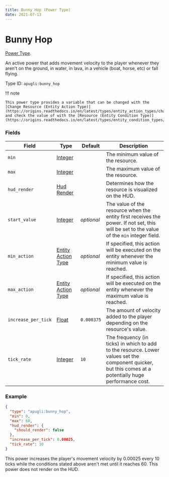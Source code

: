 ```yaml
---
title: Bunny Hop (Power Type)
date: 2021-07-13
---
```


# Bunny Hop

[Power Type](../power_types.md).

An active power that adds movement velocity to the player whenever they aren't on the ground, in water, in lava, in a vehicle (boat, horse, etc) or fall flying.

Type ID: `apugli:bunny_hop`

!!! note

    This power type provides a variable that can be changed with the [Change Resource (Entity Action Type)](https://origins.readthedocs.io/en/latest/types/entity_action_types/change_resource), and check the value of with the [Resource (Entity Condition Type)](https://origins.readthedocs.io/en/latest/types/entity_condition_types/resource).

### Fields

Field  | Type | Default | Description
-------|------|---------|-------------
`min` | [Integer](https://origins.readthedocs.io/en/latest/types/data_types/integer) | | The minimum value of the resource.
`max` | [Integer](https://origins.readthedocs.io/en/latest/types/data_types/integer) | | The maximum value of the resource.
`hud_render` | [Hud Render](https://origins.readthedocs.io/en/latest/types/data_types/hud_render) | | Determines how the resource is visualized on the HUD.
`start_value` | [Integer](https://origins.readthedocs.io/en/latest/types/data_types/integer) | _optional_ | The value of the resource when the entity first receives the power. If not set, this will be set to the value of the `min` integer field.
`min_action` | [Entity Action Type](https://origins.readthedocs.io/en/latest/types/entity_action_types) | _optional_ | If specified, this action will be executed on the entity whenever the minimum value is reached.
`max_action` | [Entity Action Type](https://origins.readthedocs.io/en/latest/types/entity_action_types) | _optional_ | If specified, this action will be executed on the entity whenever the maximum value is reached.
`increase_per_tick` | [Float](https://origins.readthedocs.io/en/latest/types/data_types/float/) | `0.000375` | The amount of velocity added to the player depending on the resource's value.
`tick_rate` | [Integer](https://origins.readthedocs.io/en/latest/types/data_types/integer) | `10` | The frequency (in ticks) in which to add to the resource. Lower values set the component quicker, but this comes at a potentially huge performance cost.

### Example
```json
{
  "type": "apugli:bunny_hop",
  "min": 0,
  "max": 60,
  "hud_render": {
    "should_render": false
  },
  "increase_per_tick": 0.00025,
  "tick_rate": 10
}
```
This power increases the player's movement velocity by 0.00025 every 10 ticks while the conditions stated above aren't met until it reaches 60. This power does not render on the HUD.